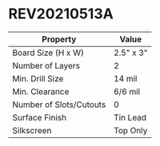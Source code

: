 # REV20210513A

| Property                | Value       |
|-------------------------|-------------|
| Board Size (H x W)      | 2.5" x 3"   |
| Number of Layers        | 2           |
| Min. Drill Size         | 14 mil      |
| Min. Clearance          | 6/6 mil     |
| Number of Slots/Cutouts | 0           |
| Surface Finish          | Tin Lead    |
| Silkscreen              | Top Only    |
